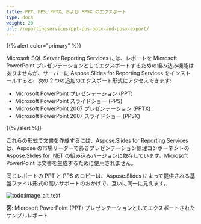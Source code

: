 ```yaml
---
title: PPT、PPS、PPTX、および PPSX のエクスポート
type: docs
weight: 20
url: /reportingservices/ppt-pps-pptx-and-ppsx-export/
---
```


{{% alert color="primary" %}} 

Microsoft SQL Server Reporting Services には、レポートを Microsoft PowerPoint プレゼンテーションとしてエクスポートするための組み込み機能はありませんが、サーバーに Aspose.Slides for Reporting Services をインストールすると、次の 2 つの追加のエクスポート形式にアクセスできます: 

- Microsoft PowerPoint プレゼンテーション (PPT)
- Microsoft PowerPoint スライドショー (PPS)
- Microsoft PowerPoint 2007 プレゼンテーション (PPTX)
- Microsoft PowerPoint 2007 スライドショー (PPSX)

{{% /alert %}} 

これらの形式で文書を作成するには、Aspose.Slides for Reporting Services は、Aspose の市場リーダーであるプレゼンテーション処理コンポーネントの [Aspose.Slides for .NET](http://www.aspose.com/Products/Aspose.Slides/) の組み込みバージョンに依存しています。Microsoft PowerPoint は文書を生成するために使用されません。 

同じレポートの PPT と PPS のコピーは、Aspose.Slides によって提供される基盤ファイル形式の高いサポートのおかげで、互いに同一に見えます。 

![todo:image_alt_text](ppt-pps-pptx-and-ppsx-export_1.png)


**図**: Microsoft PowerPoint (PPT) プレゼンテーションとしてエクスポートされたサンプルレポート